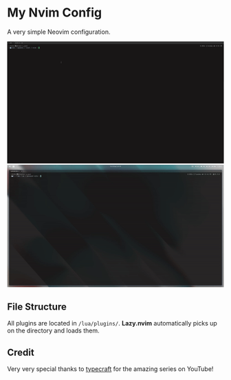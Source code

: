 # My Nvim Config

A very simple Neovim configuration.

![preview](./assets/preview.gif)
![preview](./assets/preview2.gif)

## File Structure

All plugins are located in `/lua/plugins/`. **Lazy.nvim** automatically picks up on the directory and loads them.

## Credit

Very very special thanks to [typecraft](https://www.youtube.com/@typecraft_dev) for the amazing series on YouTube!
